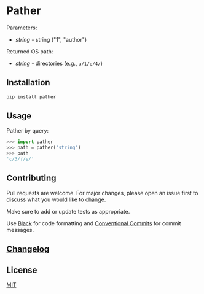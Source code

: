 # Pather

Parameters:

-   _string_ - string ("1", "author")

Returned OS path:

-   _string_ - directories (e.g., `a/1/e/4/`)

## Installation

```sh
pip install pather
```

## Usage

Pather by query:

```python
>>> import pather
>>> path = pather("string")
>>> path
'c/3/f/e/'
```

## Contributing

Pull requests are welcome. For major changes, please open an issue first to discuss what you would like to change.

Make sure to add or update tests as appropriate.

Use [Black](https://black.readthedocs.io/en/stable/) for code formatting and [Conventional Commits](https://www.conventionalcommits.org/en/v1.0.0-beta.4/) for commit messages.

## [Changelog](CHANGELOG.md)

## License

[MIT](https://choosealicense.com/licenses/mit/)

